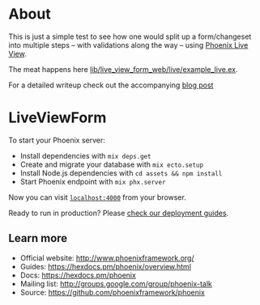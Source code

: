 # About
This is just a simple test to see how one would split up a form/changeset into multiple steps – with validations along the way – using [Phoenix Live View](https://github.com/phoenixframework/phoenix_live_view/).

The meat happens here [lib/live_view_form_web/live/example_live.ex](lib/live_view_form_web/live/example_live.ex).

For a detailed writeup check out the accompanying [blog post](https://www.markusbodner.com/2019/05/31/multi-step-form-using-phoenix-live-view/)

# LiveViewForm

To start your Phoenix server:

  * Install dependencies with `mix deps.get`
  * Create and migrate your database with `mix ecto.setup`
  * Install Node.js dependencies with `cd assets && npm install`
  * Start Phoenix endpoint with `mix phx.server`

Now you can visit [`localhost:4000`](http://localhost:4000) from your browser.

Ready to run in production? Please [check our deployment guides](https://hexdocs.pm/phoenix/deployment.html).

## Learn more

  * Official website: http://www.phoenixframework.org/
  * Guides: https://hexdocs.pm/phoenix/overview.html
  * Docs: https://hexdocs.pm/phoenix
  * Mailing list: http://groups.google.com/group/phoenix-talk
  * Source: https://github.com/phoenixframework/phoenix

